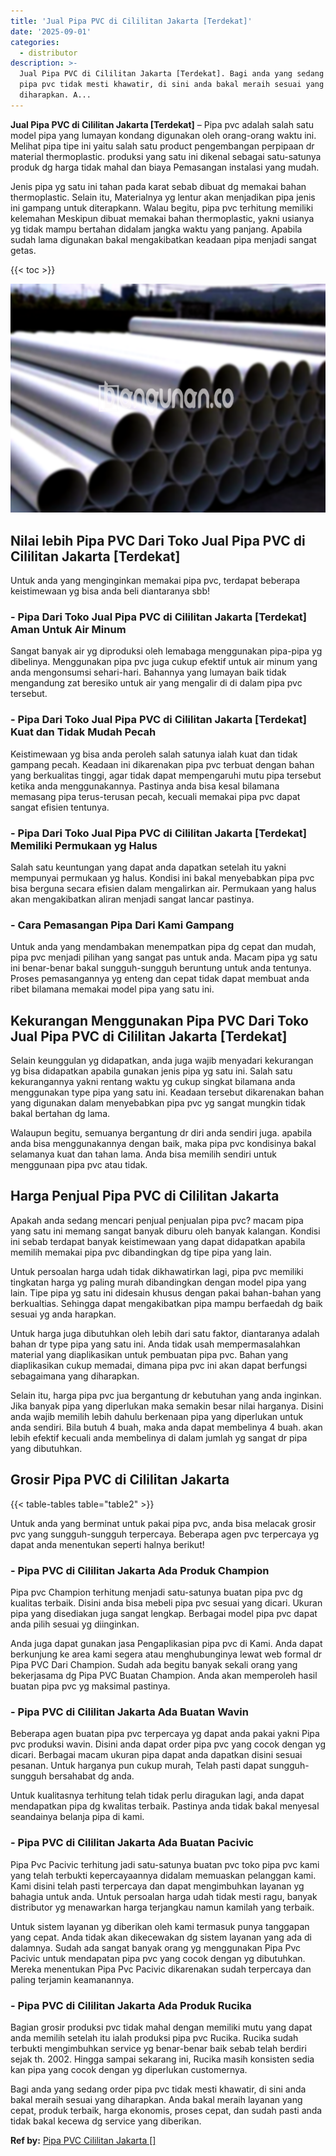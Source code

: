 ```yaml
---
title: 'Jual Pipa PVC di Cililitan Jakarta [Terdekat]'
date: '2025-09-01'
categories:
  - distributor
description: >-
  Jual Pipa PVC di Cililitan Jakarta [Terdekat]. Bagi anda yang sedang order
  pipa pvc tidak mesti khawatir, di sini anda bakal meraih sesuai yang
  diharapkan. A...
---
```


**Jual Pipa PVC di Cililitan Jakarta \[Terdekat\]** – Pipa pvc adalah salah satu model pipa yang lumayan kondang digunakan oleh orang-orang waktu ini. Melihat pipa tipe ini yaitu salah satu product pengembangan perpipaan dr material thermoplastic. produksi yang satu ini dikenal sebagai satu-satunya produk dg harga tidak mahal dan biaya Pemasangan instalasi yang mudah.

Jenis pipa yg satu ini tahan pada karat sebab dibuat dg memakai bahan thermoplastic. Selain itu, Materialnya yg lentur akan menjadikan pipa jenis ini gampang untuk diterapkann. Walau begitu, pipa pvc terhitung memiliki kelemahan Meskipun dibuat memakai bahan thermoplastic, yakni usianya yg tidak mampu bertahan didalam jangka waktu yang panjang. Apabila sudah lama digunakan bakal mengakibatkan keadaan pipa menjadi sangat getas.

{{< toc >}}

![Jual Pipa PVC di Cililitan Jakarta [Terdekat]](/images/jaul-pipa-pvc-06.png)

## Nilai lebih Pipa PVC Dari Toko Jual Pipa PVC di Cililitan Jakarta \[Terdekat\]

Untuk anda yang menginginkan memakai pipa pvc, terdapat beberapa keistimewaan yg bisa anda beli diantaranya sbb!

### \- Pipa Dari Toko Jual Pipa PVC di Cililitan Jakarta \[Terdekat\] Aman Untuk Air Minum

Sangat banyak air yg diproduksi oleh lemabaga menggunakan pipa-pipa yg dibelinya. Menggunakan pipa pvc juga cukup efektif untuk air minum yang anda mengonsumsi sehari-hari. Bahannya yang lumayan baik tidak mengandung zat beresiko untuk air yang mengalir di di dalam pipa pvc tersebut.

### \- Pipa Dari Toko Jual Pipa PVC di Cililitan Jakarta \[Terdekat\] Kuat dan Tidak Mudah Pecah

Keistimewaan yg bisa anda peroleh salah satunya ialah kuat dan tidak gampang pecah. Keadaan ini dikarenakan pipa pvc terbuat dengan bahan yang berkualitas tinggi, agar tidak dapat mempengaruhi mutu pipa tersebut ketika anda menggunakannya. Pastinya anda bisa kesal bilamana memasang pipa terus-terusan pecah, kecuali memakai pipa pvc dapat sangat efisien tentunya.

### \- Pipa Dari Toko Jual Pipa PVC di Cililitan Jakarta \[Terdekat\] Memiliki Permukaan yg Halus

Salah satu keuntungan yang dapat anda dapatkan setelah itu yakni mempunyai permukaan yg halus. Kondisi ini bakal menyebabkan pipa pvc bisa berguna secara efisien dalam mengalirkan air. Permukaan yang halus akan mengakibatkan aliran menjadi sangat lancar pastinya.

### \- Cara Pemasangan Pipa Dari Kami Gampang

Untuk anda yang mendambakan menempatkan pipa dg cepat dan mudah, pipa pvc menjadi pilihan yang sangat pas untuk anda. Macam pipa yg satu ini benar-benar bakal sungguh-sungguh beruntung untuk anda tentunya. Proses pemasangannya yg enteng dan cepat tidak dapat membuat anda ribet bilamana memakai model pipa yang satu ini.

## Kekurangan Menggunakan Pipa PVC Dari Toko Jual Pipa PVC di Cililitan Jakarta \[Terdekat\]

Selain keunggulan yg didapatkan, anda juga wajib menyadari kekurangan yg bisa didapatkan apabila gunakan jenis pipa yg satu ini. Salah satu kekurangannya yakni rentang waktu yg cukup singkat bilamana anda menggunakan type pipa yang satu ini. Keadaan tersebut dikarenakan bahan yang digunakan dalam menyebabkan pipa pvc yg sangat mungkin tidak bakal bertahan dg lama.

Walaupun begitu, semuanya bergantung dr diri anda sendiri juga. apabila anda bisa menggunakannya dengan baik, maka pipa pvc kondisinya bakal selamanya kuat dan tahan lama. Anda bisa memilih sendiri untuk menggunaan pipa pvc atau tidak.

## Harga Penjual Pipa PVC di Cililitan Jakarta

Apakah anda sedang mencari penjual penjualan pipa pvc? macam pipa yang satu ini memang sangat banyak diburu oleh banyak kalangan. Kondisi ini sebab terdapat banyak keistimewaan yang dapat didapatkan apabila memilih memakai pipa pvc dibandingkan dg tipe pipa yang lain.

Untuk persoalan harga udah tidak dikhawatirkan lagi, pipa pvc memiliki tingkatan harga yg paling murah dibandingkan dengan model pipa yang lain. Tipe pipa yg satu ini didesain khusus dengan pakai bahan-bahan yang berkualtias. Sehingga dapat mengakibatkan pipa mampu berfaedah dg baik sesuai yg anda harapkan.

Untuk harga juga dibutuhkan oleh lebih dari satu faktor, diantaranya adalah bahan dr type pipa yang satu ini. Anda tidak usah mempermasalahkan material yang diaplikasikan untuk pembuatan pipa pvc. Bahan yang diaplikasikan cukup memadai, dimana pipa pvc ini akan dapat berfungsi sebagaimana yang diharapkan.

Selain itu, harga pipa pvc jua bergantung dr kebutuhan yang anda inginkan. Jika banyak pipa yang diperlukan maka semakin besar nilai harganya. Disini anda wajib memilih lebih dahulu berkenaan pipa yang diperlukan untuk anda sendiri. Bila butuh 4 buah, maka anda dapat membelinya 4 buah. akan lebih efektif kecuali anda membelinya di dalam jumlah yg sangat dr pipa yang dibutuhkan.

## Grosir Pipa PVC di Cililitan Jakarta

{{< table-tables table="table2" >}}

Untuk anda yang berminat untuk pakai pipa pvc, anda bisa melacak grosir pvc yang sungguh-sungguh terpercaya. Beberapa agen pvc terpercaya yg dapat anda menentukan seperti halnya berikut!

### \- Pipa PVC di Cililitan Jakarta Ada Produk Champion

Pipa pvc Champion terhitung menjadi satu-satunya buatan pipa pvc dg kualitas terbaik. Disini anda bisa mebeli pipa pvc sesuai yang dicari. Ukuran pipa yang disediakan juga sangat lengkap. Berbagai model pipa pvc dapat anda pilih sesuai yg diinginkan.

Anda juga dapat gunakan jasa Pengaplikasian pipa pvc di Kami. Anda dapat berkunjung ke area kami segera atau menghubunginya lewat web formal dr Pipa PVC Dari Champion. Sudah ada begitu banyak sekali orang yang bekerjasama dg Pipa PVC Buatan Champion. Anda akan memperoleh hasil buatan pipa pvc yg maksimal pastinya.

### \- Pipa PVC di Cililitan Jakarta Ada Buatan Wavin

Beberapa agen buatan pipa pvc terpercaya yg dapat anda pakai yakni Pipa pvc produksi wavin. Disini anda dapat order pipa pvc yang cocok dengan yg dicari. Berbagai macam ukuran pipa dapat anda dapatkan disini sesuai pesanan. Untuk harganya pun cukup murah, Telah pasti dapat sungguh-sungguh bersahabat dg anda.

Untuk kualitasnya terhitung telah tidak perlu diragukan lagi, anda dapat mendapatkan pipa dg kwalitas terbaik. Pastinya anda tidak bakal menyesal seandainya belanja pipa di kami.

### \- Pipa PVC di Cililitan Jakarta Ada Buatan Pacivic

Pipa Pvc Pacivic terhitung jadi satu-satunya buatan pvc toko pipa pvc kami yang telah terbukti kepercayaannya didalam memuaskan pelanggan kami. Kami disini telah pasti terpercaya dan dapat mengimbuhkan layanan yg bahagia untuk anda. Untuk persoalan harga udah tidak mesti ragu, banyak distributor yg menawarkan harga terjangkau namun kamilah yang terbaik.

Untuk sistem layanan yg diberikan oleh kami termasuk punya tanggapan yang cepat. Anda tidak akan dikecewakan dg sistem layanan yang ada di dalamnya. Sudah ada sangat banyak orang yg menggunakan Pipa Pvc Pacivic untuk mendapatan pipa pvc yang cocok dengan yg dibutuhkan. Mereka menentukan Pipa Pvc Pacivic dikarenakan sudah terpercaya dan paling terjamin keamanannya.

### \- Pipa PVC di Cililitan Jakarta Ada Produk Rucika

Bagian grosir produksi pvc tidak mahal dengan memiliki mutu yang dapat anda memilih setelah itu ialah produksi pipa pvc Rucika. Rucika sudah terbukti mengimbuhkan service yg benar-benar baik sebab telah berdiri sejak th. 2002. Hingga sampai sekarang ini, Rucika masih konsisten sedia kan pipa yang cocok dengan yg diperlukan customernya.

Bagi anda yang sedang order pipa pvc tidak mesti khawatir, di sini anda bakal meraih sesuai yang diharapkan. Anda bakal meraih layanan yang cepat, produk terbaik, harga ekonomis, proses cepat, dan sudah pasti anda tidak bakal kecewa dg service yang diberikan.

**Ref by:** [Pipa PVC Cililitan Jakarta []](https://id.wikipedia.org/wiki/Pipa)
